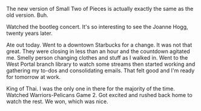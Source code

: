The new version of Small Two of Pieces is actually exactly the same as the old version. Buh.

Watched the bootleg concert. It's so interesting to see the Joanne Hogg, twenty years later.

Ate out today. Went to a downtown Starbucks for a change. It was not that great. They were closing in less than an hour and the countdown agitated me. Smelly person changing clothes and stuff as I walked in. Went to the West Portal branch library to watch some streams then started working and gathering my to-dos and consolidating emails. That felt good and I'm ready for tomorrow at work.

King of Thai. I was the only one in there for the majority of the time. Watched Warriors-Pelicans Game 2. Got excited and rushed back home to watch the rest. We won, which was nice.
